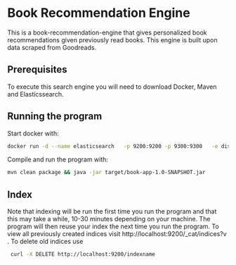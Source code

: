 # Book Recommendation Engine

This is a book-recommendation-engine that gives personalized book recommendations given previously read books. This engine is built upon data scraped from Goodreads.

## Prerequisites
To execute this search engine you will need to download Docker, Maven and Elasticssearch. 

## Running the program
Start docker with: 

```sh
docker run -d --name elasticsearch   -p 9200:9200 -p 9300:9300   -e discovery.type=single-node   -e "xpack.security.enabled=false"   -e "xpack.security.http.ssl.enabled=false"   docker.elastic.co/elasticsearch/elasticsearch:8.11.2

```

Compile and run the program with:
```sh
mvn clean package && java -jar target/book-app-1.0-SNAPSHOT.jar
```

## Index
Note that indexing will be run the first time you run the program and that this may take a while, 10-30 minutes depending on your machine. The program will then reuse your index the next time you run the program. To view all previously created indices visit http://localhost:9200/_cat/indices?v . To delete old indices use
```sh
 curl -X DELETE http://localhost:9200/indexname 
 ```